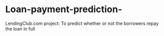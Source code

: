 # Loan-payment-prediction-
LendingClub.com project: To predict whether or not the borrowers repay the loan in full 
